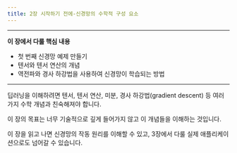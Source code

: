 ```yaml
---
title: 2장 시작하기 전에-신경망의 수학적 구성 요소
---
```


---

**이 장에서 다룰 핵심 내용**

- 첫 번째 신경망 예제 만들기
- 텐서와 텐서 연산의 개념
- 역전파와 경사 하강법을 사용하여 신경망이 학습되는 방법

---

딥러닝을 이해하려면 텐서, 텐서 연산, 미분, 경사 하강법(gradient descent) 등 여러 가지 수학 개념과 친숙해져야 합니다.

이 장의 목표는 너무 기술적으로 깊게 들어가지 않고 이 개념들을 이해하는 것입니다.

이 장을 읽고 나면 신경망의 작동 원리를 이해할 수 있고, 3장에서 다룰 실제 애플리케이션으로도 넘어갈 수 있습니다.
